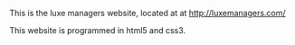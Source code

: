 This is the luxe managers website, located at at http://luxemanagers.com/

This website is programmed in html5 and css3.